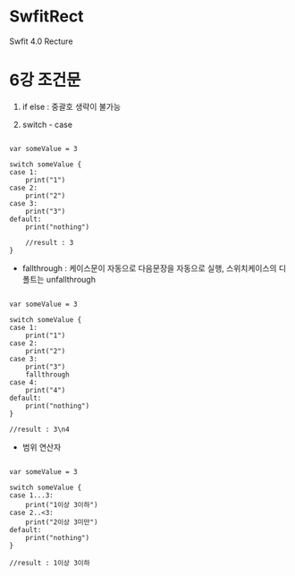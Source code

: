 # SwfitRect
Swfit 4.0 Recture

6강 조건문
===========
1. if else : 중괄호 생략이 불가능

2. switch - case 
<pre><code>
var someValue = 3

switch someValue {
case 1:
    print("1")
case 2:
    print("2")
case 3:
    print("3")
default:
    print("nothing")
    
    //result : 3
}
</pre></code>
* fallthrough : 케이스문이 자동으로 다음문장을 자동으로 실행, 스위치케이스의 디폴트는 unfallthrough
<pre><code>
var someValue = 3

switch someValue {
case 1:
    print("1")
case 2:
    print("2")
case 3:
    print("3")
    fallthrough
case 4:
    print("4")
default:
    print("nothing")
}

//result : 3\n4
</pre></code>

* 범위 연산자
<pre><code>
var someValue = 3

switch someValue {
case 1...3:
    print("1이상 3이하")
case 2..<3:
    print("2이상 3미만")
default:
    print("nothing")
}

//result : 1이상 3이하
</pre></code>
